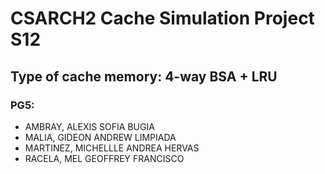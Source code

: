 # CSARCH2 Cache Simulation Project S12

## Type of cache memory: 4-way BSA + LRU

### PG5:

- AMBRAY, ALEXIS SOFIA BUGIA
- MALIA, GIDEON ANDREW LIMPIADA
- MARTINEZ, MICHELLLE ANDREA HERVAS
- RACELA, MEL GEOFFREY FRANCISCO
